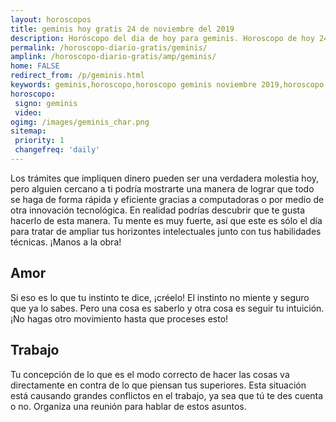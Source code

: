 ```yaml
---
layout: horoscopos
title: geminis hoy gratis 24 de noviembre del 2019 
description: Horóscopo del dia de hoy para geminis. Horoscopo de hoy 24 de noviembre del 2019. Las predicciones de amor, trabajo, vida personal gratis.
permalink: /horoscopo-diario-gratis/geminis/
amplink: /horoscopo-diario-gratis/amp/geminis/
home: FALSE
redirect_from: /p/geminis.html
keywords: geminis,horoscopo,horoscopo geminis noviembre 2019,horoscopo geminis hoy,tarot geminis noviembre 2019,horoscopo geminis,tarot geminis hoy,horoscopo de hoy,horoscopo diario,tarot del amor,horoscopo de hoy geminis,horoscopo diario del tarot, Horoscopo de hoy geminis 24 de noviembre del 2019,horóscopo del día,signos zodiacales 2019, el horoscopo de hoy
horoscopo:
 signo: geminis
 video:  
ogimg: /images/geminis_char.png
sitemap:
 priority: 1
 changefreq: 'daily'
---
```



Los trámites que impliquen dinero pueden ser una verdadera molestia hoy, pero alguien cercano a ti podría mostrarte una manera de lograr que todo se haga de forma rápida y eficiente gracias a computadoras o por medio de otra innovación tecnológica. En realidad podrías descubrir que te gusta hacerlo de esta manera. Tu mente es muy fuerte, así que este es sólo el día para tratar de ampliar tus horizontes intelectuales junto con tus habilidades técnicas. ¡Manos a la obra!

## Amor

Si eso es lo que tu instinto te dice, ¡créelo! El instinto no miente y seguro que ya lo sabes. Pero una cosa es saberlo y otra cosa es seguir tu intuición. ¡No hagas otro movimiento hasta que proceses esto!

## Trabajo

Tu concepción de lo que es el modo correcto de hacer las cosas va directamente en contra de lo que piensan tus superiores. Esta situación está causando grandes conflictos en el trabajo, ya sea que tú te des cuenta o no. Organiza una reunión para hablar de estos asuntos.